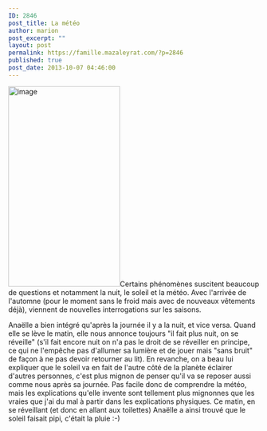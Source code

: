 ```yaml
---
ID: 2846
post_title: La météo
author: marion
post_excerpt: ""
layout: post
permalink: https://famille.mazaleyrat.com/?p=2846
published: true
post_date: 2013-10-07 04:46:00
---
```

<a href="http://famille.mazaleyrat.com/wp-content/uploads/2013/10/wpid-IMG_20131006_165734.jpg"><img class="alignleft " title="bottes" alt="image" src="http://famille.mazaleyrat.com/wp-content/uploads/2013/10/wpid-IMG_20131006_165734.jpg" width="224" height="401" /></a>Certains phénomènes suscitent beaucoup de questions et notamment la nuit, le soleil et la météo. Avec l'arrivée de l'automne (pour le moment sans le froid mais avec de nouveaux vêtements déjà), viennent de nouvelles interrogations sur les saisons.

Anaëlle a bien intégré qu'après la journée il y a la nuit, et vice versa. Quand elle se lève le matin, elle nous annonce toujours "il fait plus nuit, on se réveille" (s'il fait encore nuit on n'a pas le droit de se réveiller en principe, ce qui ne l'empêche pas d'allumer sa lumière et de jouer mais "sans bruit" de façon à ne pas devoir retourner au lit).
En revanche, on a beau lui expliquer que le soleil va en fait de l'autre côté de la planète éclairer d'autres personnes, c'est plus mignon de penser qu'il va se reposer aussi comme nous après sa journée.
Pas facile donc de comprendre la météo, mais les explications qu'elle invente sont tellement plus mignonnes que les vraies que j'ai du mal à partir dans les explications physiques. Ce matin, en se réveillant (et donc en allant aux toilettes) Anaëlle a ainsi trouvé que le soleil faisait pipi, c'était la pluie :-)